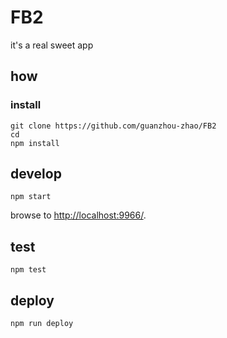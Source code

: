 
# FB2

it's a real sweet app

## how

### install

```
git clone https://github.com/guanzhou-zhao/FB2
cd 
npm install
```

## develop

```
npm start
```

browse to <http://localhost:9966/>.

## test

```
npm test
```

## deploy

```
npm run deploy
```
